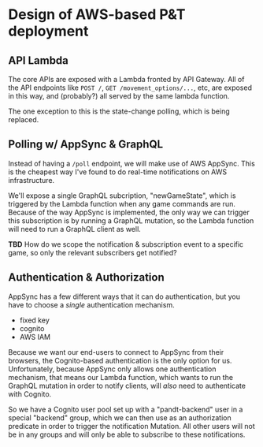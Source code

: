 # Design of AWS-based P&T deployment

## API Lambda

The core APIs are exposed with a Lambda fronted by API Gateway. All of the API
endpoints like `POST /`, `GET /movement_options/...`, etc, are exposed in this
way, and (probably?) all served by the same lambda function.

The one exception to this is the state-change polling, which is being replaced.

## Polling w/ AppSync & GraphQL

Instead of having a `/poll` endpoint, we will make use of AWS AppSync. This is
the cheapest way I've found to do real-time notifications on AWS infrastructure.

We'll expose a single GraphQL subcription, "newGameState", which is triggered by
the Lambda function when any game commands are run. Because of the way AppSync
is implemented, the only way we can trigger this subscription is by running a
GraphQL mutation, so the Lambda function will need to run a GraphQL client as
well.

**TBD** How do we scope the notification & subscription event to a specific
game, so only the relevant subscribers get notified?

## Authentication & Authorization

AppSync has a few different ways that it can do authentication, but you have to
choose a *single* authentication mechanism.

- fixed key
- cognito
- AWS IAM

Because we want our end-users to connect to AppSync from their browsers, the
Cognito-based authentication is the only option for us. Unfortunately, because
AppSync only allows one authentication mechanism, that means our Lambda
function, which wants to run the GraphQL mutation in order to notify clients,
will *also* need to authenticate with Cognito.

So we have a Cognito user pool set up with a "pandt-backend" user in a special
"backend" group, which we can then use as an authorization predicate in order to
trigger the notification Mutation. All other users will not be in any groups and
will only be able to subscribe to these notifications.
